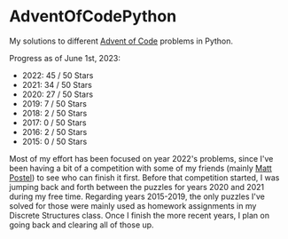 # AdventOfCodePython
My solutions to different [Advent of Code](https://adventofcode.com/) problems in Python.

Progress as of June 1st, 2023:
* 2022: 45 / 50 Stars
* 2021: 34 / 50 Stars
* 2020: 27 / 50 Stars
* 2019:  7 / 50 Stars
* 2018:  2 / 50 Stars
* 2017:  0 / 50 Stars
* 2016:  2 / 50 Stars
* 2015:  0 / 50 Stars

Most of my effort has been focused on year 2022's problems, since I've been having a bit of a competition with some of my friends (mainly [Matt Postel](https://github.com/BadWolf22)) to see who can finish it first. Before that competition started, I was jumping back and forth between the puzzles for years 2020 and 2021 during my free time. Regarding years 2015-2019, the only puzzles I've solved for those were mainly used as homework assignments in my Discrete Structures class. Once I finish the more recent years, I plan on going back and clearing all of those up.

